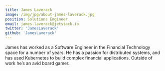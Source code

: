 ```yaml
---
title: James Laverack
image: /img/jpg/about-james-laverack.jpg
position: Solutions Engineer
email: james.laverack@jetstack.io
twitter: 'JamesLaverack'
github: 'JamesLaverack'
---
```


James has worked as a Software Engineer in the Financial Technology space for a number of years. He has a passion for distributed systems, and has used Kubernetes to build complex financial applications. Outside of work he’s an avid board gamer.
